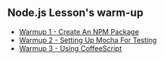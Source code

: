 ## Node.js Lesson's warm-up

- [Warmup 1 - Create An NPM Package](http://d.fork2.com/t/warm-1-create-an-npm-package/141)
- [Warmup 2 - Setting Up Mocha For Testing](http://d.fork2.com/t/warmup-2-setting-up-mocha-for-testing/156)
- [Warmup 3 - Using CoffeeScript](http://d.fork2.com/t/warmup-3-using-coffeescript/167)
